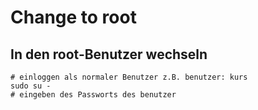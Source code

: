 # Change to root 

## In den root-Benutzer wechseln 

```
# einloggen als normaler Benutzer z.B. benutzer: kurs 
sudo su -
# eingeben des Passworts des benutzer
```
